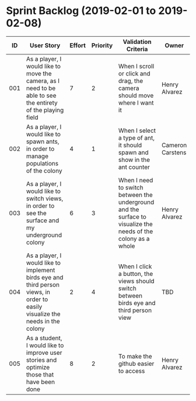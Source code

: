 # Sprint Backlog (2019-02-01 to 2019-02-08)

| ID | User Story | Effort | Priority | Validation Criteria | Owner |
|----|------------|--------|----------|---------------------|-------|
| 001 | As a player, I would like to move the camera, as I need to be able to see the entirety of the playing field | 7 | 2 | When I scroll or click and drag, the camera should move where I want it | Henry Alvarez |
| 002 | As a player, I would like to spawn ants, in order to manage populations of the colony | 4 | 1 | When I select a type of ant, it should spawn and show in the ant counter | Cameron Carstens |
| 003 | As a player, I would like to switch views, in order to see the surface and my underground colony | 6 | 3 | When I need to switch between the underground and the surface to visualize the needs of the colony as a whole | Henry Alvarez |
| 004 | As a player, I would like to implement birds eye and third person views, in order to easily visualize the needs in the colony | 2 | 4 | When I click a button, the views should switch between birds eye and third person view | TBD |
| 005 | As a student, I would like to improve user stories and optimize those that have been done | 8 | 2 | To make the github easier to access | Henry Alvarez |


